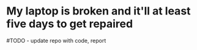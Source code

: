 # My laptop is broken and it'll at least five days to get repaired
#TODO - update repo with code, report

